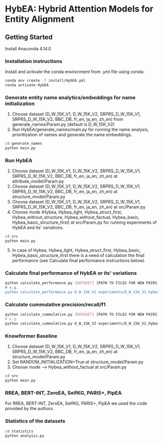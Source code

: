# HybEA: Hybrid Attention Models for Entity Alignment

## Getting Started

Install Anaconda 4.14.0

### Installation instructions

Install and activate the conda environment from .yml file using conda:

```bash
conda env create -f install/HybEA.yml
conda activate HybEA
```

### Generate entity name analytics/embeddings for name initialization

1. Choose dataset (D_W_15K_V1, D_W_15K_V2, SRPRS_D_W_15K_V1, SRPRS_D_W_15K_V2, BBC_DB, fr_en, ja_en, zh_en) from generate_names/Param.py (default is D_W_15K_V2)
2. Run HybEA/generate_names/main.py for running the name analysis, prioritization of names and generate the name embeddings.
```bash
cd generate_names
python main.py
```

### Run HybEA

1. Choose dataset (D_W_15K_V1, D_W_15K_V2, SRPRS_D_W_15K_V1, SRPRS_D_W_15K_V2, BBC_DB, fr_en, ja_en, zh_en) at attribute_model/Param.py
2. Choose dataset (D_W_15K_V1, D_W_15K_V2, SRPRS_D_W_15K_V1, SRPRS_D_W_15K_V2, BBC_DB, fr_en, ja_en, zh_en) at structure_model/Param.py
3. Choose dataset (D_W_15K_V1, D_W_15K_V2, SRPRS_D_W_15K_V1, SRPRS_D_W_15K_V2, BBC_DB, fr_en, ja_en, zh_en) at src/Param.py
4. Choose mode (Hybea, Hybea_light, Hybea_struct_first, Hybea_without_structure, Hybea_without_factual, Hybea_basic, Hybea_basic_structure_first) at src/Param.py for running experiments of HybEA and its' variations.
```bash
cd src
python main.py
```
5. In case of Hybea, Hybea_light, Hybea_struct_first, Hybea_basic, Hybea_basic_structure_first there is a need of calculation the final performance (see Calculate final performance instructions below).

### Calculate final performance of HybEA or its' variations

```bash
python calculate_performance.py [DATASET] [PATH TO FILES FOR NEW PAIRS] [HYBEA OR ITS' VARIATION]
# e.g.
python calculate_performance.py D_W_15K_V2 experiments/D_W_15K_V2_Hybea/ Hybea
```

### Calculate cummulative precision/recall/f1

```bash
python calculate_cummulative.py [DATASET] [PATH TO FILES FOR NEW PAIRS]
# e.g.
python calculate_cummulative.py D_W_15K_V2 experiments/D_W_15K_V2_Hybea/
```

### Knowformer Baseline

1. Choose dataset (D_W_15K_V1, D_W_15K_V2, SRPRS_D_W_15K_V1, SRPRS_D_W_15K_V2, BBC_DB, fr_en, ja_en, zh_en) at structure_model/Param.py
2. Set RANDOM_INITIALIZATION=True at structure_model/Param.py
3. Choose mode --> Hybea_without_factual at src/Param.py

```bash
cd src
python main.py
```

### RREA, BERT-INT, ZeroEA, SelfKG, PARIS+, PipEA
For RREA, BERT-INT, ZeroEA, SelfKG, PARIS+, PipEA we used the code provided by the authors.

### Statistics of the datasets

```bash
cd statistics
python analysis.py
```
